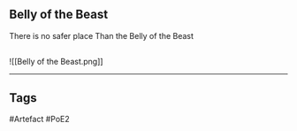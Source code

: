 ## Belly of the Beast
There is no safer place
Than the Belly of the Beast
##
![[Belly of the Beast.png]]

---
## Tags
#Artefact
#PoE2